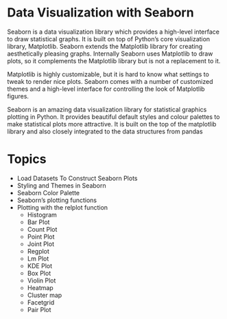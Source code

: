 # Data Visualization with Seaborn

Seaborn is a data visualization library which provides a high-level interface to draw statistical graphs.  It is built on top of Python’s core visualization library, Matplotlib. Seaborn extends the Matplotlib library for creating aesthetically pleasing graphs. Internally Seaborn uses Matplotlib to draw plots, so it complements the Matplotlib library but is not a replacement to it. 

Matplotlib is highly customizable, but it is hard to know what settings to tweak to render nice plots. Seaborn comes with a number of customized themes and a high-level interface for controlling the look of Matplotlib figures.   

Seaborn is an amazing data visualization library for statistical graphics plotting in Python. It provides beautiful default styles and colour palettes to make statistical plots more attractive. It is built on the top of the matplotlib library and also closely integrated to the data structures from pandas

# Topics
- Load Datasets To Construct Seaborn Plots
- Styling and Themes in Seaborn
- Seaborn Color Palette
- Seaborn’s plotting functions
- Plotting with the relplot function
  - Histogram
  - Bar Plot
  - Count Plot
  - Point Plot
  - Joint Plot
  - Regplot
  - Lm Plot
  - KDE Plot
  - Box Plot
  - Violin Plot
  - Heatmap
  - Cluster map
  - Facetgrid
  - Pair Plot
